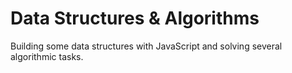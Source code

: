 # Data Structures & Algorithms

Building some data structures with JavaScript and solving several algorithmic tasks.